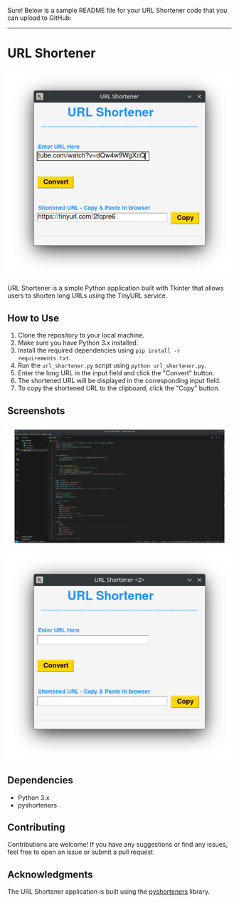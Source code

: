 Sure! Below is a sample README file for your URL Shortener code that you can upload to GitHub:

---

# URL Shortener

![Screenshot](screenshot/url_s_2.png)

URL Shortener is a simple Python application built with Tkinter that allows users to shorten long URLs using the TinyURL service.

## How to Use

1. Clone the repository to your local machine.
2. Make sure you have Python 3.x installed.
3. Install the required dependencies using `pip install -r requirements.txt`.
4. Run the `url_shortener.py` script using `python url_shortener.py`.
5. Enter the long URL in the input field and click the "Convert" button.
6. The shortened URL will be displayed in the corresponding input field.
7. To copy the shortened URL to the clipboard, click the "Copy" button.

## Screenshots

![Screenshot 1](screenshot/url_s_1.png)
![Screenshot 2](screenshot/url_s_3.png)




## Dependencies

- Python 3.x
- pyshorteners

## Contributing

Contributions are welcome! If you have any suggestions or find any issues, feel free to open an issue or submit a pull request.

## Acknowledgments

The URL Shortener application is built using the [pyshorteners](https://pypi.org/project/pyshorteners/) library.

